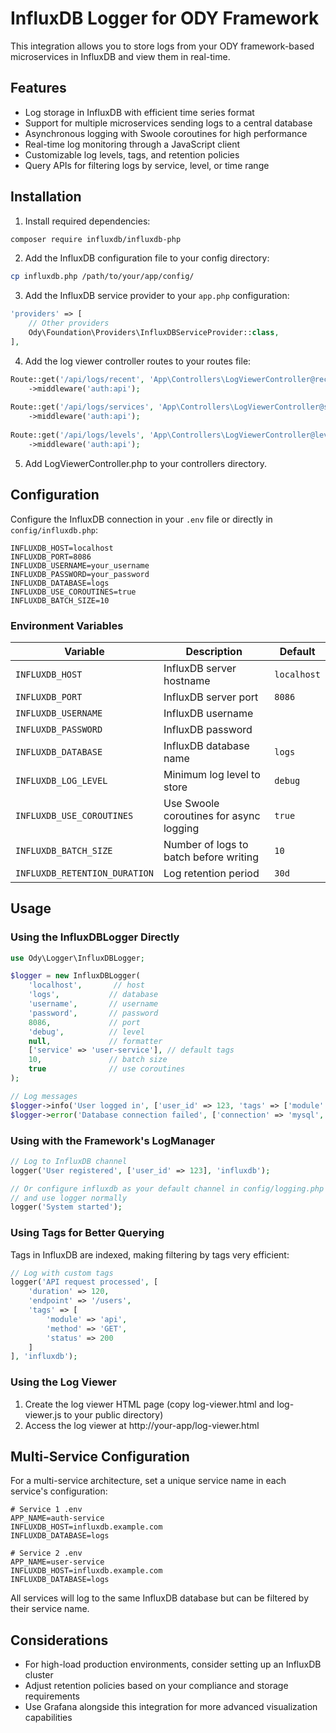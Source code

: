 # InfluxDB Logger for ODY Framework

This integration allows you to store logs from your ODY framework-based microservices in InfluxDB and view them in real-time.

## Features

- Log storage in InfluxDB with efficient time series format
- Support for multiple microservices sending logs to a central database
- Asynchronous logging with Swoole coroutines for high performance
- Real-time log monitoring through a JavaScript client
- Customizable log levels, tags, and retention policies
- Query APIs for filtering logs by service, level, or time range

## Installation

1. Install required dependencies:

```bash
composer require influxdb/influxdb-php
```

2. Add the InfluxDB configuration file to your config directory:

```bash
cp influxdb.php /path/to/your/app/config/
```

3. Add the InfluxDB service provider to your `app.php` configuration:

```php
'providers' => [
    // Other providers
    Ody\Foundation\Providers\InfluxDBServiceProvider::class,
],
```

4. Add the log viewer controller routes to your routes file:

```php
Route::get('/api/logs/recent', 'App\Controllers\LogViewerController@recent')
    ->middleware('auth:api');
    
Route::get('/api/logs/services', 'App\Controllers\LogViewerController@services')
    ->middleware('auth:api');
    
Route::get('/api/logs/levels', 'App\Controllers\LogViewerController@levels')
    ->middleware('auth:api');
```

5. Add LogViewerController.php to your controllers directory.

## Configuration

Configure the InfluxDB connection in your `.env` file or directly in `config/influxdb.php`:

```
INFLUXDB_HOST=localhost
INFLUXDB_PORT=8086
INFLUXDB_USERNAME=your_username
INFLUXDB_PASSWORD=your_password
INFLUXDB_DATABASE=logs
INFLUXDB_USE_COROUTINES=true
INFLUXDB_BATCH_SIZE=10
```

### Environment Variables

| Variable | Description | Default |
|----------|-------------|---------|
| `INFLUXDB_HOST` | InfluxDB server hostname | `localhost` |
| `INFLUXDB_PORT` | InfluxDB server port | `8086` |
| `INFLUXDB_USERNAME` | InfluxDB username | ` ` |
| `INFLUXDB_PASSWORD` | InfluxDB password | ` ` |
| `INFLUXDB_DATABASE` | InfluxDB database name | `logs` |
| `INFLUXDB_LOG_LEVEL` | Minimum log level to store | `debug` |
| `INFLUXDB_USE_COROUTINES` | Use Swoole coroutines for async logging | `true` |
| `INFLUXDB_BATCH_SIZE` | Number of logs to batch before writing | `10` |
| `INFLUXDB_RETENTION_DURATION` | Log retention period | `30d` |

## Usage

### Using the InfluxDBLogger Directly

```php
use Ody\Logger\InfluxDBLogger;

$logger = new InfluxDBLogger(
    'localhost',       // host
    'logs',           // database
    'username',       // username
    'password',       // password
    8086,             // port
    'debug',          // level
    null,             // formatter
    ['service' => 'user-service'], // default tags
    10,               // batch size
    true              // use coroutines
);

// Log messages
$logger->info('User logged in', ['user_id' => 123, 'tags' => ['module' => 'auth']]);
$logger->error('Database connection failed', ['connection' => 'mysql', 'error' => $exception]);
```

### Using with the Framework's LogManager

```php
// Log to InfluxDB channel
logger('User registered', ['user_id' => 123], 'influxdb');

// Or configure influxdb as your default channel in config/logging.php
// and use logger normally
logger('System started');
```

### Using Tags for Better Querying

Tags in InfluxDB are indexed, making filtering by tags very efficient:

```php
// Log with custom tags
logger('API request processed', [
    'duration' => 120,
    'endpoint' => '/users',
    'tags' => [
        'module' => 'api',
        'method' => 'GET',
        'status' => 200
    ]
], 'influxdb');
```

### Using the Log Viewer

1. Create the log viewer HTML page (copy log-viewer.html and log-viewer.js to your public directory)
2. Access the log viewer at http://your-app/log-viewer.html

## Multi-Service Configuration

For a multi-service architecture, set a unique service name in each service's configuration:

```
# Service 1 .env
APP_NAME=auth-service
INFLUXDB_HOST=influxdb.example.com
INFLUXDB_DATABASE=logs

# Service 2 .env
APP_NAME=user-service
INFLUXDB_HOST=influxdb.example.com
INFLUXDB_DATABASE=logs
```

All services will log to the same InfluxDB database but can be filtered by their service name.

## Considerations

- For high-load production environments, consider setting up an InfluxDB cluster
- Adjust retention policies based on your compliance and storage requirements
- Use Grafana alongside this integration for more advanced visualization capabilities
